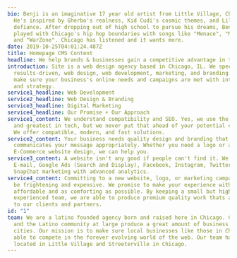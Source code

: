 ```yaml
---
bio: Benji is an imaginative 17 year old artist from Little Village, Chicago.
  He's inspired by Gherbo's realness, Kid Cudi's cosmic themes, and Lil Peep's
  defiance. After dropping out of high school to pursue his dreams, Benji has
  played with Chicago's hip hop boundaries with songs like "Menace", "Monster",
  and "WarZone". Chicago has listened and it wants more.
date: 2019-10-25T04:01:24.487Z
title: Homepage CMS Content
headline: We help brands & businesses gain a competitive advantage in the digital world.
introduction: Site is a web design agency based in Chicago, IL. We specialize in
  results-driven, web design, web development, marketing, and branding. Let's
  make sure your business's online needs and campaigns are met with intention
  and strategy.
service1_headline: Web Development
service2_headline: Web Design & Branding
service3_headline: Digital Marketing
service4_headline: Our Promise + Our Approach
service1_content: We understand compatibility and SEO. Yes, we use the latest
  and greatest in tech, but we never put that ahead of your potential customers.
  We offer compatible, modern, and fast solutions.
service2_content: Your business needs quality design and branding that
  communicates your message appropriately. Whether you need a logo or an
  E-Commerce website design, we can help you.
service3_content: A website isn't any good if people can't find it. We offer
  E-mail, Google Ads (Search and Display), Facebook, Instagram, Twitter, and
  SnapChat marketing with advanced analytics.
service4_content: Committing to a new website, logo, or marketing campaign can
  be frightening and expensive. We promise to make your experience with Site as
  affordable and as comforting as possible. By keeping a small but highly
  experienced team, we are able to produce premium quality work thats affordable
  to our clients and partners.
id: "1"
team: We are a latino founded agency born and raised here in Chicago. Chicago
  and the Latino community at large produce a great amount of business for our
  cities. Our mission is to make sure local businesses like those in Chicago are
  able to compete in the forever evolving world of the web. Our team has offices
  located in Little Village and Streeterville in Chicago.
---
```

